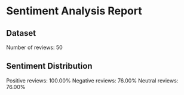 
# Sentiment Analysis Report

## Dataset
Number of reviews: 50

## Sentiment Distribution
Positive reviews: 100.00%
Negative reviews: 76.00%
Neutral reviews: 76.00%
